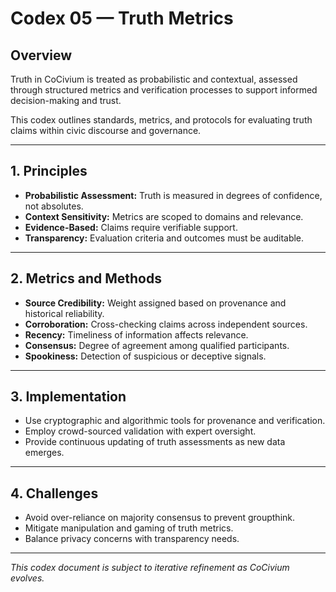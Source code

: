 <!-- status: stub; target: 150+ words -->
# Codex 05 — Truth Metrics

## Overview

Truth in CoCivium is treated as probabilistic and contextual, assessed through structured metrics and verification processes to support informed decision-making and trust.

This codex outlines standards, metrics, and protocols for evaluating truth claims within civic discourse and governance.

---

## 1. Principles

- **Probabilistic Assessment:** Truth is measured in degrees of confidence, not absolutes.
- **Context Sensitivity:** Metrics are scoped to domains and relevance.
- **Evidence-Based:** Claims require verifiable support.
- **Transparency:** Evaluation criteria and outcomes must be auditable.

---

## 2. Metrics and Methods

- **Source Credibility:** Weight assigned based on provenance and historical reliability.
- **Corroboration:** Cross-checking claims across independent sources.
- **Recency:** Timeliness of information affects relevance.
- **Consensus:** Degree of agreement among qualified participants.
- **Spookiness:** Detection of suspicious or deceptive signals.

---

## 3. Implementation

- Use cryptographic and algorithmic tools for provenance and verification.
- Employ crowd-sourced validation with expert oversight.
- Provide continuous updating of truth assessments as new data emerges.

---

## 4. Challenges

- Avoid over-reliance on majority consensus to prevent groupthink.
- Mitigate manipulation and gaming of truth metrics.
- Balance privacy concerns with transparency needs.

---

*This codex document is subject to iterative refinement as CoCivium evolves.*



